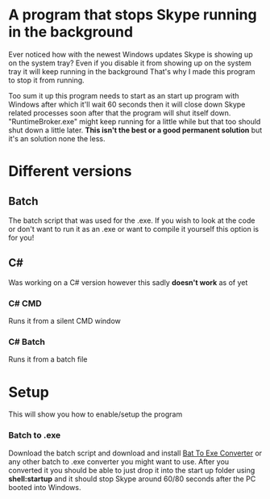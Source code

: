 # A program that stops Skype running in the background
Ever noticed how with the newest Windows updates Skype is showing up on the system tray?
Even if you disable it from showing up on the system tray it will keep running in the background
That's why I made this program to stop it from running.

Too sum it up this program needs to start as an start up program with Windows after which it'll wait 60 seconds then it will close down Skype related processes soon after that the program will shut itself down. "RuntimeBroker.exe" might keep running for a little while but that too should shut down a little later. **This isn't the best or a good permanent solution** but it's an solution none the less.

# Different versions
## Batch
The batch script that was used for the .exe. If you wish to look at the code or don't want to run it as an .exe or want to compile it yourself this option is for you!
## C#
Was working on a C# version however this sadly **doesn't work** as of yet
### C# CMD
Runs it from a silent CMD window
### C# Batch
Runs it from a batch file

# Setup
This will show you how to enable/setup the program

### Batch to .exe
Download the batch script and download and install [Bat To Exe Converter](http://www.f2ko.de/en/b2e.php) or any other batch to .exe converter you might want to use. After you converted it you should be able to just drop it into the start up folder using **shell:startup** and it should stop Skype around 60/80 seconds after the PC booted into Windows.

